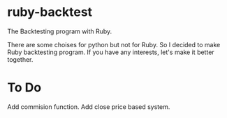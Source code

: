 ruby-backtest
=============

The Backtesting program with Ruby.

There are some choises for python but not for Ruby.
So I decided to make Ruby backtesting program.
If you have any interests, let's make it better together.

To Do
=============
Add commision function.
Add close price based system.